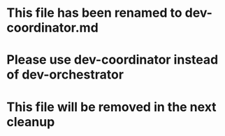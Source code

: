 # This file has been renamed to dev-coordinator.md
# Please use dev-coordinator instead of dev-orchestrator
# This file will be removed in the next cleanup